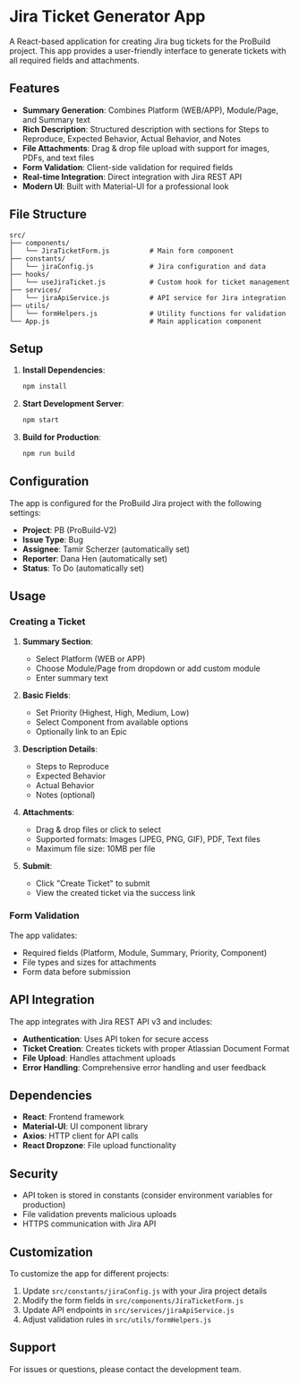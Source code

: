 # Jira Ticket Generator App

A React-based application for creating Jira bug tickets for the ProBuild project. This app provides a user-friendly interface to generate tickets with all required fields and attachments.

## Features

- **Summary Generation**: Combines Platform (WEB/APP), Module/Page, and Summary text
- **Rich Description**: Structured description with sections for Steps to Reproduce, Expected Behavior, Actual Behavior, and Notes
- **File Attachments**: Drag & drop file upload with support for images, PDFs, and text files
- **Form Validation**: Client-side validation for required fields
- **Real-time Integration**: Direct integration with Jira REST API
- **Modern UI**: Built with Material-UI for a professional look

## File Structure

```
src/
├── components/
│   └── JiraTicketForm.js          # Main form component
├── constants/
│   └── jiraConfig.js              # Jira configuration and data
├── hooks/
│   └── useJiraTicket.js           # Custom hook for ticket management
├── services/
│   └── jiraApiService.js          # API service for Jira integration
├── utils/
│   └── formHelpers.js             # Utility functions for validation
└── App.js                         # Main application component
```

## Setup

1. **Install Dependencies**:
   ```bash
   npm install
   ```

2. **Start Development Server**:
   ```bash
   npm start
   ```

3. **Build for Production**:
   ```bash
   npm run build
   ```

## Configuration

The app is configured for the ProBuild Jira project with the following settings:

- **Project**: PB (ProBuild-V2)
- **Issue Type**: Bug
- **Assignee**: Tamir Scherzer (automatically set)
- **Reporter**: Dana Hen (automatically set)
- **Status**: To Do (automatically set)

## Usage

### Creating a Ticket

1. **Summary Section**:
   - Select Platform (WEB or APP)
   - Choose Module/Page from dropdown or add custom module
   - Enter summary text

2. **Basic Fields**:
   - Set Priority (Highest, High, Medium, Low)
   - Select Component from available options
   - Optionally link to an Epic

3. **Description Details**:
   - Steps to Reproduce
   - Expected Behavior
   - Actual Behavior
   - Notes (optional)

4. **Attachments**:
   - Drag & drop files or click to select
   - Supported formats: Images (JPEG, PNG, GIF), PDF, Text files
   - Maximum file size: 10MB per file

5. **Submit**:
   - Click "Create Ticket" to submit
   - View the created ticket via the success link

### Form Validation

The app validates:
- Required fields (Platform, Module, Summary, Priority, Component)
- File types and sizes for attachments
- Form data before submission

## API Integration

The app integrates with Jira REST API v3 and includes:

- **Authentication**: Uses API token for secure access
- **Ticket Creation**: Creates tickets with proper Atlassian Document Format
- **File Upload**: Handles attachment uploads
- **Error Handling**: Comprehensive error handling and user feedback

## Dependencies

- **React**: Frontend framework
- **Material-UI**: UI component library
- **Axios**: HTTP client for API calls
- **React Dropzone**: File upload functionality

## Security

- API token is stored in constants (consider environment variables for production)
- File validation prevents malicious uploads
- HTTPS communication with Jira API

## Customization

To customize the app for different projects:

1. Update `src/constants/jiraConfig.js` with your Jira project details
2. Modify the form fields in `src/components/JiraTicketForm.js`
3. Update API endpoints in `src/services/jiraApiService.js`
4. Adjust validation rules in `src/utils/formHelpers.js`

## Support

For issues or questions, please contact the development team.
